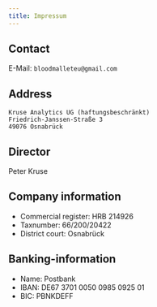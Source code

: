 ```yaml
---
title: Impressum
---
```

## Contact
E-Mail: `bloodmalleteu@gmail.com`

## Address
```
Kruse Analytics UG (haftungsbeschränkt)
Friedrich-Janssen-Straße 3
49076 Osnabrück
```

## Director
Peter Kruse

## Company information
- Commercial register: HRB 214926
- Taxnumber: 66/200/20422
- District court: Osnabrück

## Banking-information
- Name: Postbank
- IBAN: DE67 3701 0050 0985 0925 01
- BIC: PBNKDEFF
